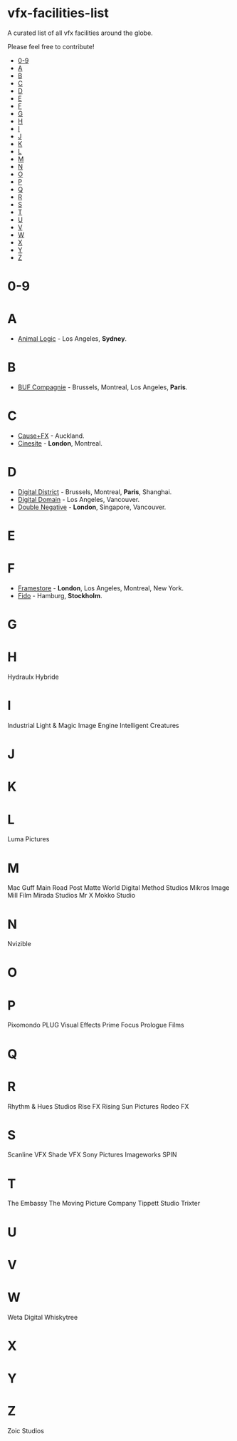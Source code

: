 vfx-facilities-list
=========

A curated list of all vfx facilities around the globe.

Please feel free to contribute!

* [0-9](#0-9)
* [A](#a)
* [B](#b)
* [C](#c)
* [D](#d)
* [E](#e)
* [F](#f)
* [G](#g)
* [H](#h)
* [I](#i)
* [J](#j)
* [K](#k)
* [L](#l)
* [M](#m)
* [N](#n)
* [O](#o)
* [P](#p)
* [Q](#q)
* [R](#r)
* [S](#s)
* [T](#t)
* [U](#u)
* [V](#v)
* [W](#w)
* [X](#x)
* [Y](#y)
* [Z](#z)


# 0-9

# A

* [Animal Logic](http://www.animallogic.com/) - Los Angeles, **Sydney**.

# B

* [BUF Compagnie](http://buf.com/) - Brussels, Montreal, Los Angeles, **Paris**.

# C

* [Cause+FX](http://www.causefx.co.nz/) - Auckland.
* [Cinesite](http://www.cinesite.com/) - **London**, Montreal.

# D

* [Digital District](http://www.digital-district.fr) - Brussels, Montreal, **Paris**, Shanghai.
* [Digital Domain](http://www.digitaldomain.com) - Los Angeles, Vancouver.
* [Double Negative](http://www.dneg.com) - **London**, Singapore, Vancouver.

# E


# F
* [Framestore](http://www.framestore.com) - **London**, Los Angeles, Montreal, New York.
* [Fido](http://fido.se/) - Hamburg, **Stockholm**.

# G

# H
Hydraulx
Hybride

# I
Industrial Light & Magic
Image Engine
Intelligent Creatures

# J

# K

# L
Luma Pictures

# M
Mac Guff
Main Road Post
Matte World Digital
Method Studios
Mikros Image
Mill Film
Mirada Studios
Mr X
Mokko Studio

# N
Nvizible


# O

# P
Pixomondo
PLUG Visual Effects 
Prime Focus
Prologue Films

# Q

# R
Rhythm & Hues Studios
Rise FX
Rising Sun Pictures
Rodeo FX

# S
Scanline VFX
Shade VFX
Sony Pictures Imageworks
SPIN


# T
The Embassy
The Moving Picture Company
Tippett Studio
Trixter

# U

# V

# W
Weta Digital
Whiskytree

# X

# Y

# Z
Zoic Studios